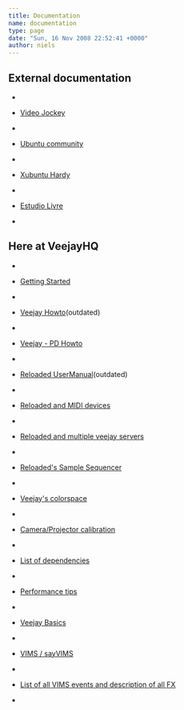 ```yaml
---
title: Documentation
name: documentation
type: page
date: "Sun, 16 Nov 2008 22:52:41 +0000"
author: niels
---
```

## External documentation  


*     

*   [Video Jockey](http://www.linux-magazine.com/w3/issue/82/Video_Jockey.pdf)
*     

*   [Ubuntu community](https://help.ubuntu.com/community/Veejay)
*     

*   [Xubuntu Hardy](http://divilinux.netsons.org/index.php/archives/807)
*     

*   [Estudio Livre](http://www.estudiolivre.org/tiki-index.php?page=VeeJay&bl)
*     


## Here at VeejayHQ  


*     

*   [Getting Started](http://www.veejayhq.net/docs/getting-started/)
*     

*   [Veejay Howto](http://veejay.sourceforge.net/veejay-HOWTO.html)(outdated)
*     

*   [Veejay - PD Howto](http://cola.looze.net/vimspd/sendvims-howto.html)
*     

*   [Reloaded UserManual](http://veejay.sourceforge.net/gveejayreloaded.pdf)(outdated)
*     

*   [Reloaded and MIDI devices](http://www.veejayhq.net/docs/midi/)
*     

*   [Reloaded and multiple veejay servers](http://www.veejayhq.net/docs/multitracker/)
*     

*   [Reloaded's Sample Sequencer](http://www.veejayhq.net/docs/sample-sequencer/)
*     

*   [Veejay's colorspace](http://www.veejayhq.net/docs/colorspaces/)
*     

*   [Camera/Projector calibration](http://www.veejayhq.net/2008/11/projectorcamera-calibration-augmented-reality/)
*     

*   [List of dependencies](http://www.veejayhq.net/docs/dependencies/)
*     

*   [Performance tips](http://www.veejayhq.net/docs/performance-tips/)
*     

*   [Veejay Basics](http://www.veejayhq.net/docs/veejay-basics/)
*     

*   [VIMS / sayVIMS](http://www.veejayhq.net/docs/veejay-advanced/)
*     

*   [List of all VIMS events and description of all FX](http://www.veejayhq.net/docs/vims-list/)
*